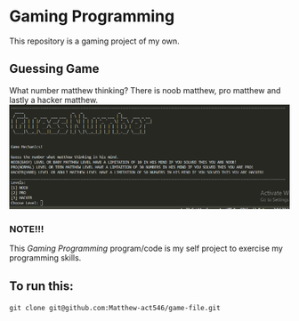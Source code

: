 # Gaming Programming

This repository is a gaming project of my own.

## Guessing Game
What number matthew thinking?
There is noob matthew, pro matthew and lastly a hacker matthew.
[![guessingGamePic](guessIntro.png)](https://github.com/Matthew-act546/game-file)

### NOTE!!!
This *Gaming Programming* program/code is my self project to exercise my programming skills.

## To run this:
`git clone git@github.com:Matthew-act546/game-file.git`

